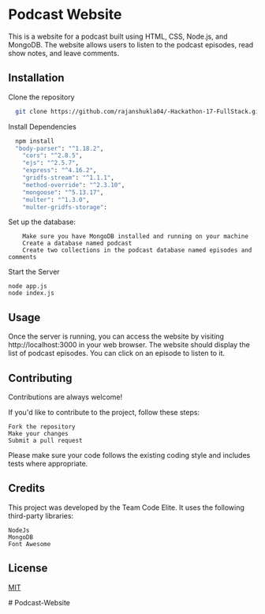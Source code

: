
# Podcast Website

This is a website for a podcast built using HTML, CSS, Node.js, and MongoDB. The website allows users to listen to the podcast episodes, read show notes, and leave comments.


## Installation

Clone the repository

```bash
  git clone https://github.com/rajanshukla04/-Hackathon-17-FullStack.git
```
Install Dependencies
```bash
  npm install  
  "body-parser": "^1.18.2",
    "cors": "^2.8.5",
    "ejs": "^2.5.7",
    "express": "^4.16.2",
    "gridfs-stream": "^1.1.1",
    "method-override": "^2.3.10",
    "mongoose": "^5.13.17",
    "multer": "^1.3.0",
    "multer-gridfs-storage": 
```
Set up the database:
```
    Make sure you have MongoDB installed and running on your machine
    Create a database named podcast
    Create two collections in the podcast database named episodes and comments
```

Start the Server
```
node app.js
node index.js 

```
    
## Usage

Once the server is running, you can access the website by visiting http://localhost:3000 in your web browser. The website should display the list of podcast episodes. You can click on an episode to listen to it.


## Contributing

Contributions are always welcome!


If you'd like to contribute to the project, follow these steps:
```
Fork the repository
Make your changes
Submit a pull request
```

Please make sure your code follows the existing coding style and includes tests where appropriate.


## Credits
This project was developed by the Team Code Elite. It uses the following third-party libraries:
```
NodeJs
MongoDB
Font Awesome
```
## License

[MIT](https://choosealicense.com/licenses/mit/)

#   P o d c a s t - W e b s i t e  
 